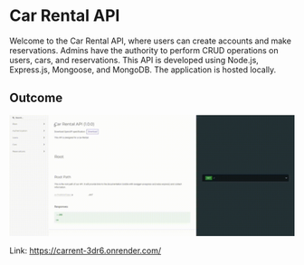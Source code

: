 # Car Rental API

Welcome to the Car Rental API, where users can create accounts and make reservations. Admins have the authority to perform CRUD operations on users, cars, and reservations. This API is developed using Node.js, Express.js, Mongoose, and MongoDB. The application is hosted locally.

## Outcome 
![Overview](./Overview.gif)

Link: https://carrent-3dr6.onrender.com/

